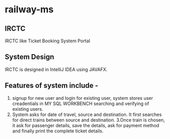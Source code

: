 # railway-ms


## IRCTC

IRCTC like Ticket Booking System Portal

## System Design

IRCTC is designed in IntelliJ IDEA using JAVAFX.


## Features of system include -

1. signup for new user and login for existing user, system stores user creadentials in MY SQL WORKBENCH searching and verifying of existing users.
2. System asks for date of travel, source and destination. It first searches for direct trains between source and destination.
3.Once train is chosen, it ask for passenger details, save the details, ask for payment method and finally print the complete ticket details.

